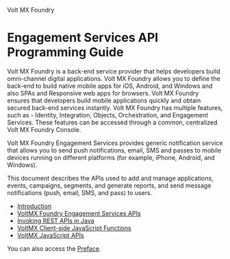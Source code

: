 
Volt MX Foundry

# Engagement Services API Programming Guide

Volt MX Foundry is a back-end service provider that helps developers build omni-channel digital applications. Volt MX Foundry allows you to define the back-end to build native mobile apps for iOS, Android, and Windows and also SPAs and Responsive web apps for browsers. Volt MX Foundry ensures that developers build mobile applications quickly and obtain secured back-end services instantly. Volt MX Foundry has multiple features, such as - Identity, Integration, Objects, Orchestration, and Engagement Services. These features can be accessed through a common, centralized Volt MX Foundry Console.

Volt MX Foundry Engagement Services provides generic notification service that allows you to send push notifications, email, SMS and passes to mobile devices running on different platforms (for example, iPhone, Android, and Windows).

This document describes the APIs used to add and manage applications, events, campaigns, segments, and generate reports, and send message notifications (push, email, SMS, and pass) to users.

- [Introduction](Introduction.md)
- [VoltMX Foundry Engagement Services APIs](APIs_for_VoltMX_Messaging_Services/VoltMX_Foundry_Messaging_APIs.md)
- [Invoking REST APIs in Java](Invoking_REST_APIs_in_Java.md)
- [VoltMX Client-side JavaScript Functions](Client-side_Javascript_Code.md)
- [VoltMX JavaScript APIs](VoltMX_Development_Cloud_Push_APIs.md#volt-mx-javascript-apis)

You can also access the [Preface](Overview.md).
